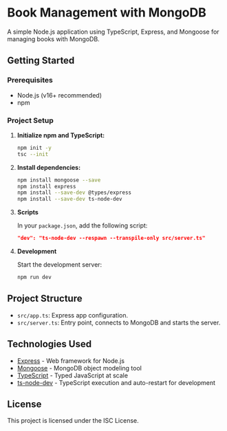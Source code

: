 # Book Management with MongoDB

A simple Node.js application using TypeScript, Express, and Mongoose for managing books with MongoDB.

## Getting Started

### Prerequisites

- Node.js (v16+ recommended)
- npm

### Project Setup

1. **Initialize npm and TypeScript:**
    ```sh
    npm init -y
    tsc --init
    ```

2. **Install dependencies:**
    ```sh
    npm install mongoose --save
    npm install express
    npm install --save-dev @types/express
    npm install --save-dev ts-node-dev
    ```

3. **Scripts**

    In your `package.json`, add the following script:
    ```json
    "dev": "ts-node-dev --respawn --transpile-only src/server.ts"
    ```

4. **Development**

    Start the development server:
    ```sh
    npm run dev
    ```

## Project Structure

- `src/app.ts`: Express app configuration.
- `src/server.ts`: Entry point, connects to MongoDB and starts the server.

## Technologies Used

- [Express](https://expressjs.com/) - Web framework for Node.js
- [Mongoose](https://mongoosejs.com/) - MongoDB object modeling tool
- [TypeScript](https://www.typescriptlang.org/) - Typed JavaScript at scale
- [ts-node-dev](https://github.com/wclr/ts-node-dev) - TypeScript execution and auto-restart for development

## License

This project is licensed under the ISC License.
